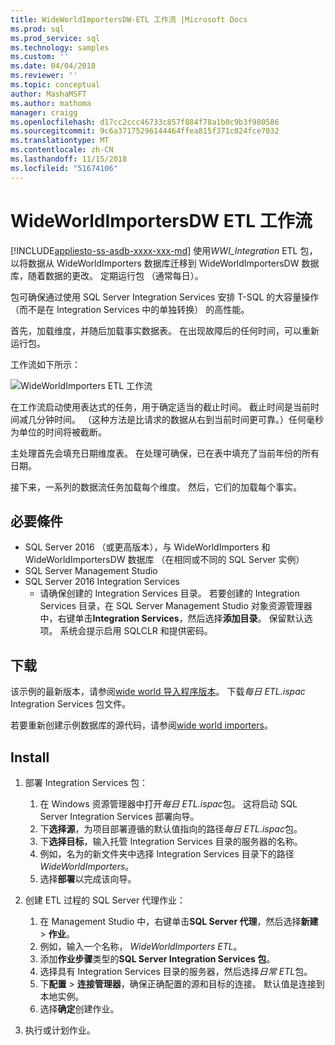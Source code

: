 ```yaml
---
title: WideWorldImportersDW-ETL 工作流 |Microsoft Docs
ms.prod: sql
ms.prod_service: sql
ms.technology: samples
ms.custom: ''
ms.date: 04/04/2018
ms.reviewer: ''
ms.topic: conceptual
author: MashaMSFT
ms.author: mathoma
manager: craigg
ms.openlocfilehash: d17cc2ccc46733c857f884f78a1b0c9b3f980586
ms.sourcegitcommit: 9c6a37175296144464ffea815f371c024fce7032
ms.translationtype: MT
ms.contentlocale: zh-CN
ms.lasthandoff: 11/15/2018
ms.locfileid: "51674106"
---
```

# <a name="wideworldimportersdw-etl-workflow"></a>WideWorldImportersDW ETL 工作流
[!INCLUDE[appliesto-ss-asdb-xxxx-xxx-md](../includes/appliesto-ss-asdb-xxxx-xxx-md.md)]
使用*WWI_Integration* ETL 包，以将数据从 WideWorldImporters 数据库迁移到 WideWorldImportersDW 数据库，随着数据的更改。 定期运行包 （通常每日）。

包可确保通过使用 SQL Server Integration Services 安排 T-SQL 的大容量操作 （而不是在 Integration Services 中的单独转换） 的高性能。

首先，加载维度，并随后加载事实数据表。 在出现故障后的任何时间，可以重新运行包。

工作流如下所示：

 ![WideWorldImporters ETL 工作流](media/wide-world-importers/wideworldimporters-etl-workflow.png)

在工作流启动使用表达式的任务，用于确定适当的截止时间。 截止时间是当前时间减几分钟时间。 （这种方法是比请求的数据从右到当前时间更可靠。）任何毫秒为单位的时间将被截断。

主处理首先会填充日期维度表。 在处理可确保，已在表中填充了当前年份的所有日期。

接下来，一系列的数据流任务加载每个维度。 然后，它们的加载每个事实。

## <a name="prerequisites"></a>必要條件

- SQL Server 2016 （或更高版本），与 WideWorldImporters 和 WideWorldImportersDW 数据库 （在相同或不同的 SQL Server 实例）
- SQL Server Management Studio
- SQL Server 2016 Integration Services
  - 请确保创建的 Integration Services 目录。 若要创建的 Integration Services 目录，在 SQL Server Management Studio 对象资源管理器中，右键单击**Integration Services**，然后选择**添加目录**。 保留默认选项。 系统会提示启用 SQLCLR 和提供密码。


## <a name="download"></a>下载

该示例的最新版本，请参阅[wide world 导入程序版本](https://go.microsoft.com/fwlink/?LinkID=800630)。 下载*每日 ETL.ispac* Integration Services 包文件。

若要重新创建示例数据库的源代码，请参阅[wide world importers](https://github.com/Microsoft/sql-server-samples/tree/master/samples/databases/wide-world-importers/wwi-integration-etl)。

## <a name="install"></a>Install

1. 部署 Integration Services 包：
   1. 在 Windows 资源管理器中打开*每日 ETL.ispac*包。 这将启动 SQL Server Integration Services 部署向导。
   2. 下**选择源**，为项目部署遵循的默认值指向的路径*每日 ETL.ispac*包。
   3. 下**选择目标**，输入托管 Integration Services 目录的服务器的名称。
   4. 例如，名为的新文件夹中选择 Integration Services 目录下的路径*WideWorldImporters*。
   5. 选择**部署**以完成该向导。

2. 创建 ETL 过程的 SQL Server 代理作业：
   1. 在 Management Studio 中，右键单击**SQL Server 代理**，然后选择**新建** > **作业**。
   2. 例如，输入一个名称， *WideWorldImporters ETL*。
   3. 添加**作业步骤**类型的**SQL Server Integration Services 包**。
   4. 选择具有 Integration Services 目录的服务器，然后选择*日常 ETL*包。
   5. 下**配置** > **连接管理器**，确保正确配置的源和目标的连接。 默认值是连接到本地实例。
   6. 选择**确定**创建作业。

3. 执行或计划作业。
